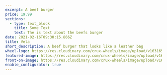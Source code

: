 ```yaml
---
excerpt: A beef burger
price: 19.99
sections:
  - type: text_block
    title: Some Text
    text: The is text about the beefs burger
date: 2021-02-16T09:30:15.866Z
title: Vela
short_description: A beef burger that looks like a leather bag
wheel-logo: https://res.cloudinary.com/crux-wheels/image/upload/v1631652456/Wheel%20Logos/VELA_ym1pbj.svg
featured-image: https://res.cloudinary.com/crux-wheels/image/upload/v1628192838/PNG%20standard%20wheel%20renders/vela_angle_w0ejtp.png
front-on-image: https://res.cloudinary.com/crux-wheels/image/upload/v1628192841/PNG%20standard%20wheel%20renders/vela_i3tgse.png
enable_configurator: true
---
```

